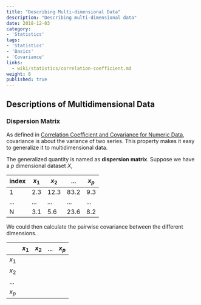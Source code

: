 ```yaml
---
title: "Describing Multi-dimensional Data"
description: "Describing multi-dimensional data"
date: 2018-12-03
category:
- 'Statistics'
tags:
- 'Statistics'
- 'Basics'
- 'Covariance'
links:
  - wiki/statistics/correlation-coefficient.md
weight: 8
published: true
---
```



## Descriptions of Multidimensional Data

### Dispersion Matrix

As defined in [Correlation Coefficient and Covariance for Numeric Data](../correlation-coefficient), covariance is about the variance of two series. This property makes it easy to generalize it to multidimensional data.

The generalized quantity is named as **dispersion matrix**. Suppose we have a $p$ dimensional dataset $X$,

| index | $x_1$ |  $x_2$ | ... | $x_p$ |
|--|--|--|--|--|
| 1 |  2.3 | 12.3 | 83.2 | 9.3 |
| ... |  ... | ... | ... | ... |
| N |  3.1 | 5.6 | 23.6 | 8.2 |

We could then calculate the pairwise covariance between the different dimensions.

| | $x_1$ |  $x_2$ | ... | $x_p$ |
|--|--|--|--|--|
| $x_1$ |   |  |  | |
| $x_2$ | | | | |
| ... | | | | |
| $x_p$ | | | | |
